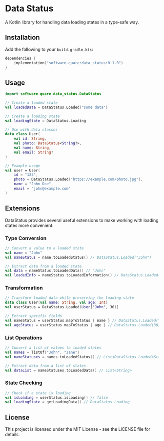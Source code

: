 # Data Status

A Kotlin library for handling data loading states in a type-safe way.

## Installation

Add the following to your `build.gradle.kts`:

```kotlin
dependencies {
    implementation("software.quare:data_status:0.1.0")
}
```

## Usage

```kotlin
import software.quare.data_status.DataStatus

// Create a loaded state
val loadedData = DataStatus.Loaded("some data")

// Create a loading state
val loadingState = DataStatus.Loading

// Use with data classes
data class User(
    val id: String,
    val photo: DataStatus<String?>,
    val name: String,
    val email: String?
)

// Example usage
val user = User(
    id = "123",
    photo = DataStatus.Loaded("https://example.com/photo.jpg"),
    name = "John Doe",
    email = "john@example.com"
)
```

## Extensions

DataStatus provides several useful extensions to make working with loading states more convenient:

### Type Conversion
```kotlin
// Convert a value to a loaded state
val name = "John"
val nameStatus = name.toLoadedStatus() // DataStatus.Loaded("John")

// Extract data from a loaded state
val data = nameStatus.toLoadedData() // "John"
val loadedInfo = nameStatus.toLoadedInformation() // DataStatus.Loaded("John")
```

### Transformation
```kotlin
// Transform loaded data while preserving the loading state
data class User(val name: String, val age: Int)
val userStatus = DataStatus.Loaded(User("John", 30))

// Extract specific fields
val nameStatus = userStatus.mapToStatus { name } // DataStatus.Loaded("John")
val ageStatus = userStatus.mapToStatus { age } // DataStatus.Loaded(30)
```

### List Operations
```kotlin
// Convert a list of values to loaded states
val names = listOf("John", "Jane")
val nameStatuses = names.toLoadedStatus() // List<DataStatus.Loaded<String>>

// Extract data from a list of states
val dataList = nameStatuses.toLoadedData() // List<String>
```

### State Checking
```kotlin
// Check if a state is loading
val isLoading = userStatus.isLoading() // false
val loadingState = getLoadingData() // DataStatus.Loading
```

## License

This project is licensed under the MIT License - see the LICENSE file for details. 

